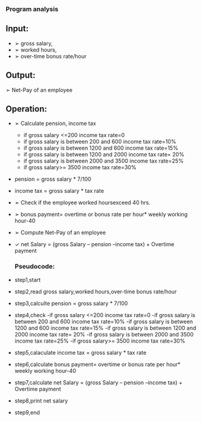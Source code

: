 ### Program analysis
## Input:
- ➢ gross salary,
- ➢ worked hours,
- ➢ over-time bonus rate/hour

## Output:
➢ Net-Pay of an employee

## Operation:
- ➢ Calculate pension, income tax
  - if gross salary <=200 income tax rate=0
  - if gross salary is between 200 and 600 income tax rate=10%
  - if gross salary is between 1200 and 600 income tax rate=15%
  - if gross salary is between 1200 and 2000 income tax rate= 20%
  - if gross salary is between 2000 and 3500 income tax rate=25%
  - if gross salary>= 3500 income tax rate=30%
- pension = gross salary * 7/100
- income tax = gross salary * tax rate
- ➢ Check if the employee worked hoursexceed 40 hrs.
- ➢ bonus payment= overtime or bonus rate per hour* weekly working hour-40
- ➢ Compute Net-Pay of an employee
- ✓ net Salary = (gross Salary – pension –income tax) + Overtime payment

   ### Pseudocode:
- step1,start
- step2,read gross salary,worked hours,over-time bonus rate/hour
- step3,calculte pension = gross salary * 7/100 
- step4,check
  -if gross salary <=200 income tax rate=0
  -if gross salary is between 200 and 600 income tax rate=10%
  -if gross salary is between 1200 and 600 income tax rate=15%
  -if gross salary is between 1200 and 2000 income tax rate= 20%
  -if gross salary is between 2000 and 3500 income tax rate=25%
  -if gross salary>= 3500 income tax rate=30%
- step5,calaculate income tax = gross salary * tax rate
- step6,calculate bonus payment= overtime or bonus rate per hour* weekly working hour-40
- step7,calculate net Salary = (gross Salary – pension –income tax) + Overtime payment
- step8,print net salary
- step9,end
